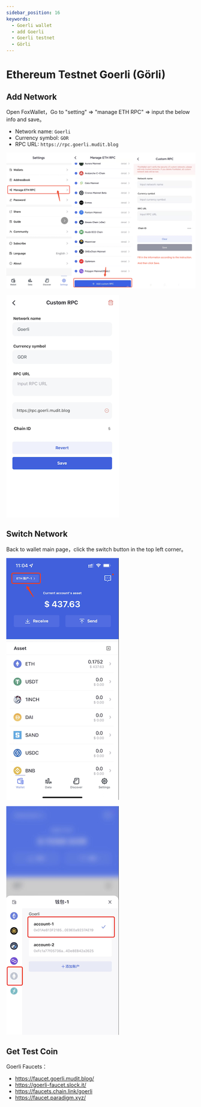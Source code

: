 ```yaml
---
sidebar_position: 16
keywords:
  - Goerli wallet
  - add Goerli
  - Goerli testnet
  - Görli
---
```


# Ethereum Testnet Goerli (Görli)

## Add Network
Open FoxWallet，Go to "setting" => "manage ETH RPC" => input the below info and save。

* Network name:     `Goerli`
* Currency symbol:  `GOR`
* RPC URL:          `https://rpc.goerli.mudit.blog`

![](../img/add-custom-rpc.png)

![](../img/add-goerli.png)

## Switch Network
Back to wallet main page，click the switch button in the top left corner。

![](../img/switch-wallet-1.png)

![](../img/switch-goerli.png)

## Get Test Coin
Goerli Faucets：
* https://faucet.goerli.mudit.blog/
* https://goerli-faucet.slock.it/
* ​https://faucets.chain.link/goerli
* ​https://faucet.paradigm.xyz/